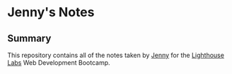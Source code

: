 # Jenny's Notes

## Summary

This repository contains all of the notes taken by [Jenny](https://github.com/JennyC2020) for the [Lighthouse Labs](https://www.lighthouselabs.ca) Web Development Bootcamp.
